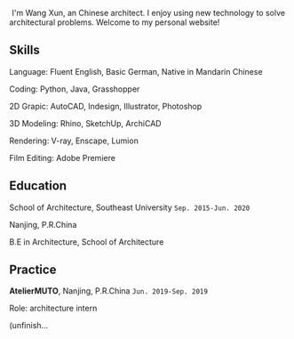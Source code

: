 <img src="C:\Users\91629\Documents\GitHub\WangXXun.github.io\pics\logo.png" style="zoom:5%;" /> I'm Wang Xun, an Chinese architect. I enjoy using new technology to solve architectural problems. Welcome to my personal website!

## Skills

Language: Fluent English, Basic German, Native in Mandarin Chinese

Coding: Python, Java, Grasshopper

2D Grapic: AutoCAD, Indesign, Illustrator, Photoshop

3D Modeling: Rhino, SketchUp, ArchiCAD

Rendering: V-ray, Enscape, Lumion

Film Editing: Adobe Premiere

## Education

School of Architecture, Southeast University `Sep. 2015-Jun. 2020`

Nanjing, P.R.China

B.E in Architecture, School of Architecture

## Practice

**AtelierMUTO**, Nanjing, P.R.China `Jun. 2019-Sep. 2019`

Role: architecture intern

(unfinish...